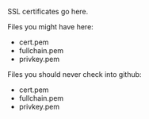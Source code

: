 SSL certificates go here.

Files you might have here:
* cert.pem
* fullchain.pem
* privkey.pem

Files you should never check into github:
* cert.pem
* fullchain.pem
* privkey.pem
